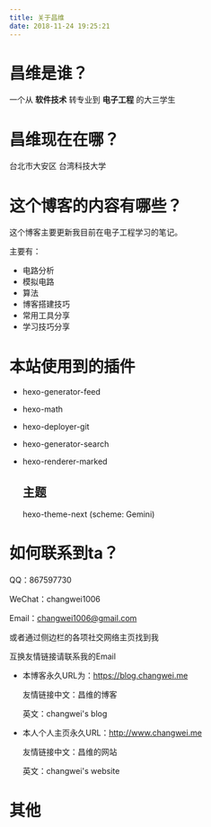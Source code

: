 ```yaml
---
title: 关于昌维
date: 2018-11-24 19:25:21
---
```




# 昌维是谁？

一个从 **软件技术** 转专业到 **电子工程** 的大三学生

# 昌维现在在哪？

台北市大安区 台湾科技大学

# 这个博客的内容有哪些？

这个博客主要更新我目前在电子工程学习的笔记。

主要有：

- 电路分析
- 模拟电路
- 算法
- 博客搭建技巧
- 常用工具分享
- 学习技巧分享

# 本站使用到的插件

- hexo-generator-feed

- hexo-math

- hexo-deployer-git

- hexo-generator-search

- hexo-renderer-marked

  ## 主题

  hexo-theme-next (scheme: Gemini)

# 如何联系到ta？

QQ：867597730

WeChat：changwei1006

Email：changwei1006@gmail.com

或者通过侧边栏的各项社交网络主页找到我

互换友情链接请联系我的Email

- 本博客永久URL为：https://blog.changwei.me 

  友情链接中文：昌维的博客 

  英文：changwei's blog

- 本人个人主页永久URL：http://www.changwei.me 

  友情链接中文：昌维的网站 

  英文：changwei's website



# 其他

